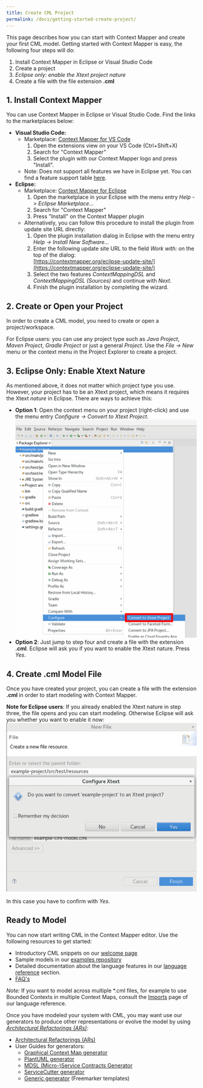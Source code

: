 ```yaml
---
title: Create CML Project
permalink: /docs/getting-started-create-project/
---
```


This page describes how you can start with Context Mapper and create your first CML model. Getting started with Context Mapper is easy, the following four steps will do:

 1. Install Context Mapper in Eclipse or Visual Studio Code
 2. Create a project
 3. _Eclipse only: enable the Xtext project nature_
 4. Create a file with the file extension **.cml**
 
## 1. Install Context Mapper
You can use Context Mapper in Eclipse or Visual Studio Code. Find the links to the marketplaces below:

 * **Visual Studio Code:**
   * Marketplace: [Context Mapper for VS Code](https://marketplace.visualstudio.com/items?itemName=contextmapper.context-mapper-vscode-extension)
      1. Open the extensions view on your VS Code (Ctrl+Shift+X)
      2. Search for "Context Mapper"
      3. Select the plugin with our Context Mapper logo and press "Install".
   * Note: Does not support all features we have in Eclipse yet. You can find a feature support table [here](/docs/ide/).
 * **Eclipse:**
   * Marketplace: [Context Mapper for Eclipse](https://marketplace.eclipse.org/content/context-mapper)
      1. Open the marketplace in your Eclipse with the menu entry _Help -> Eclipse Marketplace..._
      2. Search for "Context Mapper"
      3. Press "Install" on the Context Mapper plugin
   * Alternatively, you can follow this procedure to install the plugin from update site URL directly:
      1. Open the plugin installation dialog in Eclipse with the menu entry _Help -> Install New Software..._
      2. Enter the following update site URL to the field _Work with:_ on the top of the dialog:
    <br/>[https://contextmapper.org/eclipse-update-site/](https://contextmapper.org/eclipse-update-site/)
      3. Select the two features _ContextMappingDSL_ and _ContextMappingDSL (Sources)_ and continue with _Next_.
      4. Finish the plugin installation by completing the wizard.

## 2. Create or Open your Project
In order to create a CML model, you need to create or open a project/workspace. 

For Eclipse users: you can use any project type such as _Java Project_, _Maven Project_, 
_Gradle Project_ or just a general _Project_. Use the _File -> New_ menu or the context menu in the Project Explorer to create a project. 

## 3. Eclipse Only: Enable Xtext Nature
As mentioned above, it does not matter which project type you use. However, your project has to be an Xtext project, which means it requires the Xtext *nature* in Eclipse. There are ways to achieve this:

 * **Option 1**: Open the context menu on your project (right-click) and use the menu entry _Configure -> Convert to Xtext Project_.
    <a href="/img/convert-to-xtext-project.png">![Enable Xtext nature on Eclipse project](/img/convert-to-xtext-project.png)</a>
 * **Option 2**: Just jump to step four and create a file with the extension **.cml**. Eclipse will ask you if you want to enable the Xtext nature. Press _Yes_.
 
## 4. Create .cml Model File
Once you have created your project, you can create a file with the extension **.cml** in order to start modeling with Context Mapper. 

**Note for Eclipse users**: If you already enabled the Xtext nature in step three, the file opens and you can start modeling. Otherwise Eclipse will ask you whether you want to enable it now:
<a href="/img/create-cml-file-enable-nature.png">![Enable Xtext nature at CML file creation](/img/create-cml-file-enable-nature.png)</a>

In this case you have to confirm with _Yes_. 

## Ready to Model
You can now start writing CML in the Context Mapper editor. Use the following resources to get started:

 * Introductory CML snippets on our [welcome page](/docs/home/)
 * Sample models in our [examples repository](https://github.com/ContextMapper/context-mapper-examples)
 * Detailed documentation about the language features in our [language reference](/docs/language-reference/) section.
 * [FAQ's](/docs/faq/)
 
*Note:* If you want to model across multiple *.cml files, for example to use Bounded Contexts in multiple Context Maps, consult the [Imports](/docs/imports/) page of our language reference.
 
Once you have modeled your system with CML, you may want use our generators to produce other representations or evolve the model by using [*Architectural Refactorings (ARs)*](https://www.infoq.com/articles/architectural-refactoring/):

 * [Architectural Refactorings (ARs)](/docs/architectural-refactorings/)
 * User Guides for generators:
    * [Graphical Context Map generator](/docs/context-map-generator/)
    * [PlantUML generator](/docs/plant-uml/)
    * [MDSL (Micro-)Service Contracts Generator](/docs/mdsl/)
    * [ServiceCutter generator](/docs/service-cutter/)
    * [Generic generator](/docs/generic-freemarker-generator/) (Freemarker templates)
